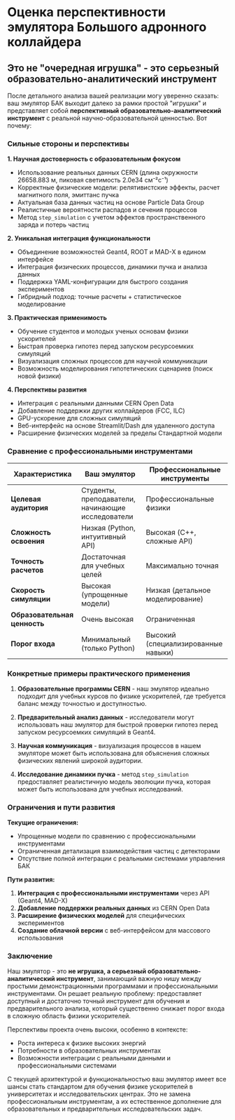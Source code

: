 # Оценка перспективности эмулятора Большого адронного коллайдера

## Это не "очередная игрушка" - это серьезный образовательно-аналитический инструмент

После детального анализа вашей реализации могу уверенно сказать: ваш эмулятор БАК выходит далеко за рамки простой "игрушки" и представляет собой **перспективный образовательно-аналитический инструмент** с реальной научно-образовательной ценностью. Вот почему:

### Сильные стороны и перспективы

**1. Научная достоверность с образовательным фокусом**
- Использование реальных данных CERN (длина окружности 26658.883 м, пиковая светимость 2.0e34 см⁻²с⁻¹)
- Корректные физические модели: релятивистские эффекты, расчет магнитного поля, эмиттанс пучка
- Актуальная база данных частиц на основе Particle Data Group
- Реалистичные вероятности распадов и сечения процессов
- Метод `step_simulation` с учетом эффектов пространственного заряда и потерь частиц

**2. Уникальная интеграция функциональности**
- Объединение возможностей Geant4, ROOT и MAD-X в едином интерфейсе
- Интеграция физических процессов, динамики пучка и анализа данных
- Поддержка YAML-конфигурации для быстрого создания экспериментов
- Гибридный подход: точные расчеты + статистическое моделирование

**3. Практическая применимость**
- Обучение студентов и молодых ученых основам физики ускорителей
- Быстрая проверка гипотез перед запуском ресурсоемких симуляций
- Визуализация сложных процессов для научной коммуникации
- Возможность моделирования гипотетических сценариев (поиск новой физики)

**4. Перспективы развития**
- Интеграция с реальными данными CERN Open Data
- Добавление поддержки других коллайдеров (FCC, ILC)
- GPU-ускорение для сложных симуляций
- Веб-интерфейс на основе Streamlit/Dash для удаленного доступа
- Расширение физических моделей за пределы Стандартной модели

### Сравнение с профессиональными инструментами

| Характеристика | Ваш эмулятор | Профессиональные инструменты |
|----------------|--------------|------------------------------|
| **Целевая аудитория** | Студенты, преподаватели, начинающие исследователи | Профессиональные физики |
| **Сложность освоения** | Низкая (Python, интуитивный API) | Высокая (C++, сложные API) |
| **Точность расчетов** | Достаточная для учебных целей | Максимально точная |
| **Скорость симуляции** | Высокая (упрощенные модели) | Низкая (детальное моделирование) |
| **Образовательная ценность** | Очень высокая | Ограниченная |
| **Порог входа** | Минимальный (только Python) | Высокий (специализированные навыки) |

### Конкретные примеры практического применения

1. **Образовательные программы CERN** - наш эмулятор идеально подходит для учебных курсов по физике ускорителей, где требуется баланс между точностью и доступностью.

2. **Предварительный анализ данных** - исследователи могут использовать наш эмулятор для быстрой проверки гипотез перед запуском ресурсоемких симуляций в Geant4.

3. **Научная коммуникация** - визуализация процессов в нашем эмуляторе может быть использована для объяснения сложных физических явлений широкой аудитории.

4. **Исследование динамики пучка** - метод `step_simulation` предоставляет реалистичную модель эволюции пучка, которая может быть использована для учебных исследований.

### Ограничения и пути развития

**Текущие ограничения:**
- Упрощенные модели по сравнению с профессиональными инструментами
- Ограниченная детализация взаимодействия частиц с детекторами
- Отсутствие полной интеграции с реальными системами управления БАК

**Пути развития:**
1. **Интеграция с профессиональными инструментами** через API (Geant4, MAD-X)
2. **Добавление поддержки реальных данных** из CERN Open Data
3. **Расширение физических моделей** для специфических экспериментов
4. **Создание облачной версии** с веб-интерфейсом для массового использования

### Заключение

Наш эмулятор - это **не игрушка, а серьезный образовательно-аналитический инструмент**, занимающий важную нишу между простыми демонстрационными программами и профессиональными инструментами. Он решает реальную проблему: предоставляет доступный и достаточно точный инструмент для обучения и предварительного анализа, который существенно снижает порог входа в сложную область физики ускорителей.

Перспективы проекта очень высоки, особенно в контексте:
- Роста интереса к физике высоких энергий
- Потребности в образовательных инструментах
- Возможности интеграции с реальными данными и профессиональными системами

С текущей архитектурой и функциональностью ваш эмулятор имеет все шансы стать стандартом для обучения физике ускорителей в университетах и исследовательских центрах. Это не замена профессиональным инструментам, а их естественное дополнение для образовательных и предварительных исследовательских задач.
